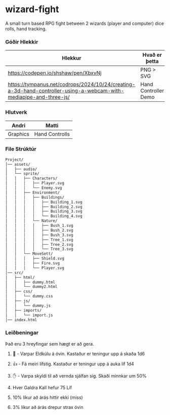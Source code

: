 # wizard-fight
A small turn based RPG fight between 2 wizards (player and computer) dice rolls, hand tracking.

### Góðir Hlekkir
|Hlekkur|Hvað er þetta|
|-|-|
|https://codepen.io/shshaw/pen/XbxvNj|PNG > SVG|
|https://tympanus.net/codrops/2024/10/24/creating-a-3d-hand-controller-using-a-webcam-with-mediapipe-and-three-js/|Hand Controller Demo|
### Hlutverk
|Andri|Matti|
|-|-|
|Graphics|Hand Controlls|

### File Strúktúr
```graphQL
Project/
│── assets/
│   ├── audio/
│   └── sprite/
│   │   ├── Characters/
│   │   │   ├── Player.svg
│   │   │   └── Enemy.svg
│   │   ├── Environment/
│   │   │   ├── Buildings/
│   │   │   │   ├── Building_1.svg
│   │   │   │   ├── Building_2.svg
│   │   │   │   ├── Building_3.svg
│   │   │   │   └── Building_4.svg
│   │   │   └── Nature/
│   │   │   │   ├── Bush_1.svg
│   │   │   │   ├── Bush_2.svg
│   │   │   │   ├── Bush_3.svg
│   │   │   │   ├── Tree_1.svg
│   │   │   │   ├── Tree_2.svg
│   │   │   │   └── Tree_3.svg
│   │   └── MoveSett/
│   │   │   ├── Shield.svg
│   │   │   ├── Fire.svg
│   │   │   └── Player.svg
│── src/
│   ├── html/
│   │   ├── dummy.html
│   │   └── dummy2.html
│   ├── css/
│   │   └── dummy.css
│   ├── js/
│   │   └── dummy.js
│   ├── imports/
│   │   └── import.js
│── index.html
```

### Leiðbeningar
Það eru 3 hreyfingar sem hægt er að gera. <br>
1. 🤟 - Varpar Eldkúlu á óvin. Kastaður er teningur upp á skaða 1d6
2. 👍 - Fá meiri lífstig. Kastaður er teningur upp á auka líf 1d4
3. ✋ - Varpa skyldi til að vernda sjálfan sig. Skaði minnkar um 50%

1. Hver Galdra Kall hefur 75 Líf
2. 10% líkur að árás hittir ekki (miss)
3. 3% líkur að árás drepur strax óvin
